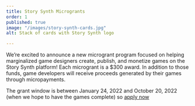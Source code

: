 ```yaml
---
title: Story Synth Microgrants
order: 1
published: true
image: "/images/story-synth-cards.jpg"
alt: Stack of cards with Story Synth logo

---
```

We’re excited to announce a new microgrant program focused on helping marginalized game designers create, publish, and monetize games on the Story Synth platform! Each microgrant is a $300 award. In addition to those funds, game developers will receive proceeds generated by their games through micropayments.

The grant window is between January 24, 2022 and October 20, 2022 (when we hope to have the games complete) so [apply now](https://www.bigbadcon.com/story-synth-microgrants/)